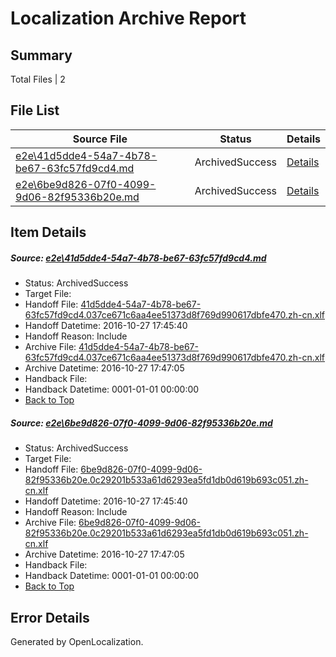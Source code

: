 # <a name='report-top'></a> Localization Archive Report

## Summary
 Total Files | 2

## File List
 Source File | Status | Details 
 ----------- | ------ | ------- 
 [e2e\41d5dde4-54a7-4b78-be67-63fc57fd9cd4.md](https://github.com/OpenLocalizationTestOrg/ol-test0/blob/0029e148156c03d5de23344233622642b79962c6/e2e/41d5dde4-54a7-4b78-be67-63fc57fd9cd4.md) | ArchivedSuccess | [Details](#b28bbd7f5a5afba46a4f3e239c25ea8b326092b51)
 [e2e\6be9d826-07f0-4099-9d06-82f95336b20e.md](https://github.com/OpenLocalizationTestOrg/ol-test0/blob/0029e148156c03d5de23344233622642b79962c6/e2e/6be9d826-07f0-4099-9d06-82f95336b20e.md) | ArchivedSuccess | [Details](#00d0e9b1fcc02ad6e985e6e10fc98e5997b031b92)

## Item Details
##### <a name='b28bbd7f5a5afba46a4f3e239c25ea8b326092b51'></a> Source: [e2e\41d5dde4-54a7-4b78-be67-63fc57fd9cd4.md](https://github.com/OpenLocalizationTestOrg/ol-test0/blob/0029e148156c03d5de23344233622642b79962c6/e2e/41d5dde4-54a7-4b78-be67-63fc57fd9cd4.md)
* Status: ArchivedSuccess
* Target File: 
* Handoff File: [41d5dde4-54a7-4b78-be67-63fc57fd9cd4.037ce671c6aa4ee51373d8f769d990617dbfe470.zh-cn.xlf](https://github.com/OpenLocalizationTestOrg/ol-test0-handoff/blob/483dfbdad2f3459b2501eef1374db8d1435a8ca6/ol-handoff/OpenLocalizationTestOrg/ol-test0-zhcn/shujia/ht/41d5dde4-54a7-4b78-be67-63fc57fd9cd4.037ce671c6aa4ee51373d8f769d990617dbfe470.zh-cn.xlf)
* Handoff Datetime: 2016-10-27 17:45:40
* Handoff Reason: Include
* Archive File: [41d5dde4-54a7-4b78-be67-63fc57fd9cd4.037ce671c6aa4ee51373d8f769d990617dbfe470.zh-cn.xlf](https://github.com/OpenLocalizationTestOrg/ol-test0-handoff/blob/ea72a60f58ce0b285df5d76f4a560158dda84b92/ol-archive/OpenLocalizationTestOrg/ol-test0-zhcn/shujia/ht/41d5dde4-54a7-4b78-be67-63fc57fd9cd4.037ce671c6aa4ee51373d8f769d990617dbfe470.zh-cn.xlf)
* Archive Datetime: 2016-10-27 17:47:05
* Handback File: 
* Handback Datetime: 0001-01-01 00:00:00
* [Back to Top](#report-top)

##### <a name='00d0e9b1fcc02ad6e985e6e10fc98e5997b031b92'></a> Source: [e2e\6be9d826-07f0-4099-9d06-82f95336b20e.md](https://github.com/OpenLocalizationTestOrg/ol-test0/blob/0029e148156c03d5de23344233622642b79962c6/e2e/6be9d826-07f0-4099-9d06-82f95336b20e.md)
* Status: ArchivedSuccess
* Target File: 
* Handoff File: [6be9d826-07f0-4099-9d06-82f95336b20e.0c29201b533a61d6293ea5fd1db0d619b693c051.zh-cn.xlf](https://github.com/OpenLocalizationTestOrg/ol-test0-handoff/blob/483dfbdad2f3459b2501eef1374db8d1435a8ca6/ol-handoff/OpenLocalizationTestOrg/ol-test0-zhcn/shujia/ht/6be9d826-07f0-4099-9d06-82f95336b20e.0c29201b533a61d6293ea5fd1db0d619b693c051.zh-cn.xlf)
* Handoff Datetime: 2016-10-27 17:45:40
* Handoff Reason: Include
* Archive File: [6be9d826-07f0-4099-9d06-82f95336b20e.0c29201b533a61d6293ea5fd1db0d619b693c051.zh-cn.xlf](https://github.com/OpenLocalizationTestOrg/ol-test0-handoff/blob/ea72a60f58ce0b285df5d76f4a560158dda84b92/ol-archive/OpenLocalizationTestOrg/ol-test0-zhcn/shujia/ht/6be9d826-07f0-4099-9d06-82f95336b20e.0c29201b533a61d6293ea5fd1db0d619b693c051.zh-cn.xlf)
* Archive Datetime: 2016-10-27 17:47:05
* Handback File: 
* Handback Datetime: 0001-01-01 00:00:00
* [Back to Top](#report-top)


## Error Details

Generated by OpenLocalization.
